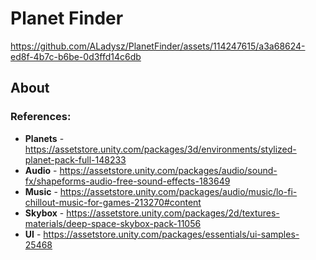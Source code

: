 # Planet Finder

https://github.com/ALadysz/PlanetFinder/assets/114247615/a3a68624-ed8f-4b7c-b6be-0d3ffd14c6db

## About

### References:
- **Planets** -https://assetstore.unity.com/packages/3d/environments/stylized-planet-pack-full-148233
- **Audio** - https://assetstore.unity.com/packages/audio/sound-fx/shapeforms-audio-free-sound-effects-183649
- **Music** - https://assetstore.unity.com/packages/audio/music/lo-fi-chillout-music-for-games-213270#content
- **Skybox** - https://assetstore.unity.com/packages/2d/textures-materials/deep-space-skybox-pack-11056
- **UI** - https://assetstore.unity.com/packages/essentials/ui-samples-25468
